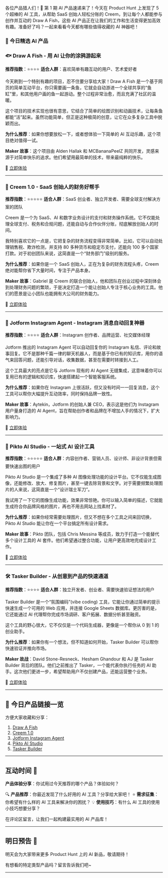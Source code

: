 各位产品猎人们！🚀 第 1 期 AI 产品速递来了！今天在 Product Hunt 上发现了 5 个超棒的 AI 工具，从帮助 SaaS 创始人轻松分账的 Creem，到让每个人都能参与创作并互动的 Draw A Fish，这些 AI 产品正在让我们的工作和生活变得更加高效有趣。准备好了吗？一起来看看今天都有哪些值得收藏的 AI 神器吧！

### 🚀 今日精选 AI 产品

### 🐟 Draw A Fish - 用 AI 让你的涂鸦游起来

**推荐指数**：⭐⭐⭐⭐
**适合人群**：喜欢简单有趣互动的用户、艺术爱好者

今天刷到一个特别有趣的项目，忍不住要分享给大家！Draw A Fish 是一个基于网页的简单互动平台，你只需要画一条鱼，它就会自动游进一个全球共享的“鱼缸”里，和其他用户画的鱼一起游动。整个过程非常治愈，而且充满了社区的温暖。

这个项目的技术实现也很有意思，它结合了简单的绘图识别和动画技术，让每条鱼都能“活”起来。虽然功能简单，但正是这种极简的创意，让它在众多复杂工具中脱颖而出。

**为什么推荐**：如果你想要放松一下，或者想体验一下简单的 AI 互动乐趣，这个项目绝对值得一试。

**Maker 故事**：这个项目由 Alden Hallak 和 MCBananaPeelZ 共同开发，灵感来源于对简单快乐的追求。他们希望用最简单的技术，带来最纯粹的快乐。

🔗 [立即体验](https://www.producthunt.com/products/draw-a-fish)

---

### 🧾 Creem 1.0 - SaaS 创始人的财务好帮手

**推荐指数**：⭐⭐⭐⭐⭐
**适合人群**：SaaS 创业者、独立开发者、需要全球支付解决方案的团队

Creem 是一个为 SaaS、AI 和数字业务设计的支付和财务操作系统。它不仅能处理全球支付、税务和合规问题，还能自动与合作伙伴分账，彻底解放创始人的时间。

我特别喜欢它的一点是，它把复杂的财务流程变得非常简单。比如，它可以自动处理销售税、欺诈检测，并支持 80 多种货币和稳定币支付，还能向 100 多个国家打款。对于初创团队来说，这简直是一个“财务部门”级别的服务。

**为什么推荐**：如果你是一个 SaaS 创始人，正在为复杂的财务流程头疼，Creem 绝对能帮你省下大量时间，专注于产品本身。

**Maker 故事**：Gabriel 是 Creem 的联合创始人，他和团队在创业过程中深刻体会到处理财务问题的繁琐，于是决定打造一个能让创始人专注于核心业务的工具。他们的愿景是让小团队也能拥有大公司的财务能力。

🔗 [立即体验](https://www.producthunt.com/products/creem)

---

### 📩 Jotform Instagram Agent - Instagram 消息自动回复神器

**推荐指数**：⭐⭐⭐⭐
**适合人群**：Instagram 创作者、品牌运营、社交媒体经理

Jotform 推出的 Instagram Agent 可以自动回复你的 Instagram 私信、评论和故事回复。它不是那种千篇一律的聊天机器人，而是基于你已有的知识库，用你的语气来回答问题，还能引导对话，收集数据，甚至在需要时转接到人工。

这个工具最大的亮点是它与 Jotform 现有的 AI Agent 无缝集成，这意味着你可以复用已有的逻辑和知识库，快速搭建起一个智能客服系统。

**为什么推荐**：如果你在 Instagram 上很活跃，但又没有时间一一回复消息，这个工具可以帮你大幅提升互动效率，同时保持品牌一致性。

**Maker 故事**：Aytekin，Jotform 的创始人兼 CEO，表示这是他们为 Instagram 用户量身打造的 AI Agent，旨在帮助创作者和品牌在不增加人手的情况下，扩大影响力。

🔗 [立即体验](https://www.producthunt.com/products/jotform)

---

### 🎨 Pikto AI Studio - 一站式 AI 设计工具

**推荐指数**：⭐⭐⭐⭐⭐
**适合人群**：内容创作者、营销人员、设计师、非设计背景但需要快速出图的用户

Pikto AI Studio 是一个集成了多种 AI 图像处理功能的设计平台。它不仅能生成图像，还能修改、放大、修复图片，甚至一键去除背景和文字。对于需要频繁处理图片的人来说，这简直是一个“设计瑞士军刀”。

我试用了一下它的图像生成功能，效果非常惊艳。你可以输入简单的描述，它就能生成符合你品牌风格的图片，再也不用去网站上找素材了。

**为什么推荐**：如果你经常需要处理图片，但又不想在多个工具之间来回切换，Pikto AI Studio 能让你在一个平台搞定所有设计需求。

**Maker 故事**：Pikto 团队，包括 Chris Messina 等成员，致力于打造一个能替代多个设计工具的 AI 套件。他们希望通过整合功能，让用户更高效地完成设计工作。

🔗 [立即体验](https://www.producthunt.com/products/piktochart)

---

### 🛠️ Tasker Builder - 从创意到产品的快速通道

**推荐指数**：⭐⭐⭐⭐
**适合人群**：独立开发者、创业者、需要快速验证想法的用户

Tasker Builder 是一个“氛围编码”(vibe coding) 工具，它能让你通过简单的提示快速生成一个可用的 Web 应用，并连接 Google Sheets 数据库。更厉害的是，它还能通过 AI 代理帮你完成市场调研、客户拓展、数据分析甚至融资。

这个工具的野心很大，它不仅仅是一个代码生成器，更像是一个帮你从 0 到 1 的创业助手。

**为什么推荐**：如果你有一个想法，但不知道如何开始，Tasker Builder 可以帮你快速验证并推向市场。

**Maker 故战**：David Stone-Resneck、Hesham Ghandour 和 AJ 是 Tasker Builder 背后的团队。他们之前推出了 Tasker，一个能代表你执行任务的 AI 助手。这次他们更进一步，希望帮助用户不仅创建产品，还能运营整个业务。

🔗 [立即体验](https://www.producthunt.com/products/tasker-builder)

---

## 🔗 今日产品链接一览

方便大家收藏和分享：

1. [Draw A Fish](https://www.producthunt.com/products/draw-a-fish)
2. [Creem 1.0](https://www.producthunt.com/products/creem)
3. [Jotform Instagram Agent](https://www.producthunt.com/products/jotform)
4. [Pikto AI Studio](https://www.producthunt.com/products/piktochart)
5. [Tasker Builder](https://www.producthunt.com/products/tasker-builder)

---

## 互动时间 💬

**产品体验分享**：你试用过今天推荐的哪个产品？体验如何？

🔍 **产品推荐**：你最近发现了什么好用的 AI 工具？分享给大家吧！
⭐ **需求征集**：你希望有什么样的 AI 工具来解决你的困扰？
💡 **使用技巧**：有什么 AI 工具的使用小技巧想要分享？

在评论区留言，让我们一起构建最实用的 AI 产品库！

---

## 明日预告 🔮

明天会为大家带来更多 Product Hunt 上的 AI 新品，敬请期待！

有想看的特定类型产品吗？留言告诉我们吧~

---